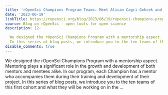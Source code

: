```yaml
---
title: 'rOpenSci Champions Program Teams: Meet Alican Cagri Gokcek and Elio Campitelli'
date: '2023-06-19'
linkTitle: https://ropensci.org/blog/2023/06/19/ropensci-champions-program-teams-meet-alican-cagri-gokcek-and-elio-campitelli/
source: Blog on rOpenSci - open tools for open science
description: |2-

  We designed the rOpenSci Champions Program with a mentorship aspect. Mentoring plays a significant role in the growth and development of both mentors and mentees alike. In our program, each Champion has a mentor who accompanies them during their training and development of their project.
  In this series of blog posts, we introduce you to the ten teams of this first cohort and what they will be working on in the ...
disable_comments: true
---
```


We designed the rOpenSci Champions Program with a mentorship aspect. Mentoring plays a significant role in the growth and development of both mentors and mentees alike. In our program, each Champion has a mentor who accompanies them during their training and development of their project.
In this series of blog posts, we introduce you to the ten teams of this first cohort and what they will be working on in the ...